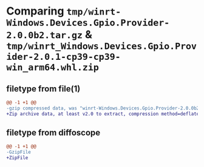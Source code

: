 # Comparing `tmp/winrt-Windows.Devices.Gpio.Provider-2.0.0b2.tar.gz` & `tmp/winrt_Windows.Devices.Gpio.Provider-2.0.1-cp39-cp39-win_arm64.whl.zip`

## filetype from file(1)

```diff
@@ -1 +1 @@
-gzip compressed data, was "winrt-Windows.Devices.Gpio.Provider-2.0.0b2.tar", last modified: Sat Dec  2 18:21:22 2023, max compression
+Zip archive data, at least v2.0 to extract, compression method=deflate
```

## filetype from diffoscope

```diff
@@ -1 +1 @@
-GzipFile
+ZipFile
```

